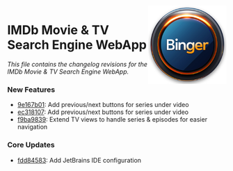 <img align="right" src="https://github.com/justinhartman/imdb-app/raw/main/public/images/favicons/apple-touch-icon.png" />

# IMDb Movie & TV Search Engine WebApp

_This file contains the changelog revisions for the IMDb Movie & TV Search Engine WebApp._

### New Features

- [9e167b01](https://github.com/justinhartman/imdb-app/commit/9e167b01997c6f2bd0a85de720afa8a423adb59b): Add previous/next buttons for series under video 
- [ec318107](https://github.com/justinhartman/imdb-app/commit/ec318107d488864bce3ce52791f7f71d4e8aef7a): Add previous/next buttons for series under video 
- [f9ba9839](https://github.com/justinhartman/imdb-app/commit/f9ba98399e72d22baef1077701c4e32cd7665bda): Extend TV views to handle series & episodes for easier navigation 

### Core Updates

- [fdd84583](https://github.com/justinhartman/imdb-app/commit/fdd8458338e588eacc34f26551bc9b4eef512035): Add JetBrains IDE configuration 

